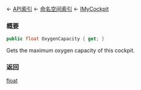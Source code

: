 ← [API索引](Api-Index) ← [命名空间索引](Namespace-Index) ← [IMyCockpit](Sandbox.ModAPI.Ingame.IMyCockpit)

### 概要

```csharp
public float OxygenCapacity { get; }
```

Gets the maximum oxygen capacity of this cockpit.

### 返回

[float](https://docs.microsoft.com/en-us/dotnet/api/System.Single?view=netframework-4.6)

